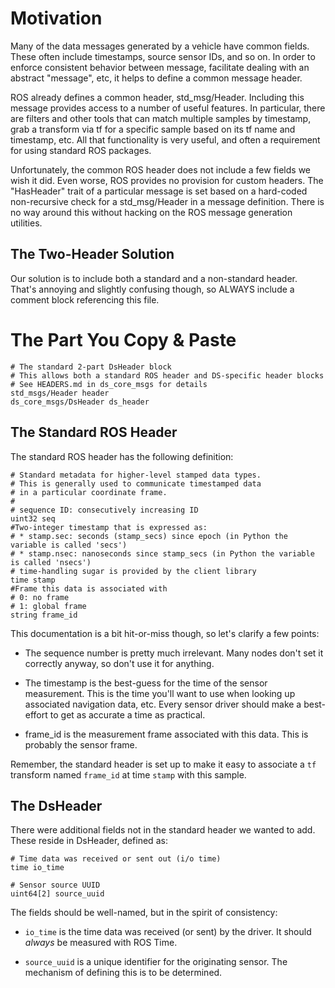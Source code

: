 # Motivation

Many of the data messages generated by a vehicle have common fields.  These often include timestamps, source sensor IDs, and so on.  In order to enforce consistent behavior between message, facilitate dealing with an abstract "message", etc, it helps to define a common message header.  

ROS already defines a common header, std_msg/Header.  Including this message provides access to a number of useful features.  In particular, there are filters and other tools that can match multiple samples by timestamp, grab a transform via tf for a specific sample based on its tf name and timestamp, etc.  All that functionality is very useful, and often a requirement for using standard ROS packages.  

Unfortunately, the common ROS header does not include a few fields we wish it did.  Even worse, ROS provides no provision for custom headers.  The "HasHeader" trait of a particular message is set based on a hard-coded non-recursive check for a std_msg/Header in a message definition.  There is no way around this without hacking on the ROS message generation utilities.

## The Two-Header Solution

Our solution is to include both a standard and a non-standard header.  That's annoying and slightly confusing though, so ALWAYS include a comment block referencing this file.  

# The Part You Copy & Paste

```
# The standard 2-part DsHeader block
# This allows both a standard ROS header and DS-specific header blocks
# See HEADERS.md in ds_core_msgs for details
std_msgs/Header header
ds_core_msgs/DsHeader ds_header
```

## The Standard ROS Header

The standard ROS header has the following definition:

```
# Standard metadata for higher-level stamped data types.
# This is generally used to communicate timestamped data 
# in a particular coordinate frame.
# 
# sequence ID: consecutively increasing ID 
uint32 seq
#Two-integer timestamp that is expressed as:
# * stamp.sec: seconds (stamp_secs) since epoch (in Python the variable is called 'secs')
# * stamp.nsec: nanoseconds since stamp_secs (in Python the variable is called 'nsecs')
# time-handling sugar is provided by the client library
time stamp
#Frame this data is associated with
# 0: no frame
# 1: global frame
string frame_id
```

This documentation is a bit hit-or-miss though, so let's clarify a few points:

* The sequence number is pretty much irrelevant.  Many nodes don't set it correctly anyway, so don't use it for anything.

* The timestamp is the best-guess for the time of the sensor measurement.  This is the time you'll want to use when looking up associated navigation data, etc.  Every sensor driver should make a best-effort to get as accurate a time as practical.

* frame_id is the measurement frame associated with this data.  This is probably the sensor frame.

Remember, the standard header is set up to make it easy to associate a `tf` transform named `frame_id` at time `stamp` with this sample.

## The DsHeader

There were additional fields not in the standard header we wanted to add.  These reside in DsHeader, defined as:

```
# Time data was received or sent out (i/o time)
time io_time

# Sensor source UUID
uint64[2] source_uuid
```

The fields should be well-named, but in the spirit of consistency:

* `io_time` is the time data was received (or sent) by the driver.  It should *always* be measured with ROS Time.

* `source_uuid` is a unique identifier for the originating sensor.  The mechanism of defining this is to be determined.

